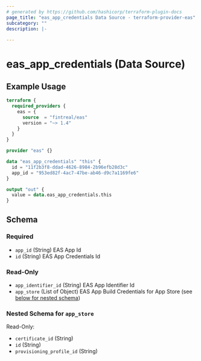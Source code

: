 ```yaml
---
# generated by https://github.com/hashicorp/terraform-plugin-docs
page_title: "eas_app_credentials Data Source - terraform-provider-eas"
subcategory: ""
description: |-
  
---
```


# eas_app_credentials (Data Source)



## Example Usage

```terraform
terraform {
  required_providers {
    eas = {
      source  = "fintreal/eas"
      version = "~> 1.4"
    }
  }
}

provider "eas" {}

data "eas_app_credentials" "this" {
  id = "11f2b3f8-ddad-4626-8984-2b96efb28d3c"
  app_id = "953ed82f-4ac7-47be-ab46-d9c7a1169fe6"
}

output "out" {
  value = data.eas_app_credentials.this
}
```

<!-- schema generated by tfplugindocs -->
## Schema

### Required

- `app_id` (String) EAS App Id
- `id` (String) EAS App Credentials Id

### Read-Only

- `app_identifier_id` (String) EAS App Identifier Id
- `app_store` (List of Object) EAS App Build Credentials for App Store (see [below for nested schema](#nestedatt--app_store))

<a id="nestedatt--app_store"></a>
### Nested Schema for `app_store`

Read-Only:

- `certificate_id` (String)
- `id` (String)
- `provisioning_profile_id` (String)
